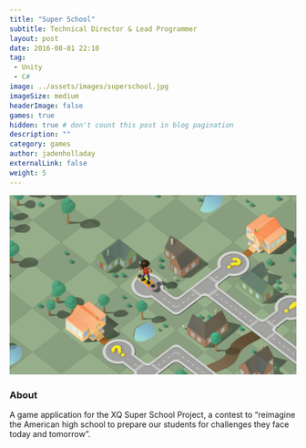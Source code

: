 ```yaml
---
title: "Super School"
subtitle: Technical Director & Lead Programmer
layout: post
date: 2016-08-01 22:10
tag:
 - Unity
 - C#
image: ../assets/images/superschool.jpg
imageSize: medium
headerImage: false
games: true
hidden: true # don't count this post in blog pagination
description: ""
category: games
author: jadenholladay
externalLink: false
weight: 5
---
```


![Screenshot](../assets/images/superschool.jpg)

### About
A game application for the XQ Super School Project, a contest to “reimagine the American high school to prepare
our students for challenges they face today and tomorrow”.

